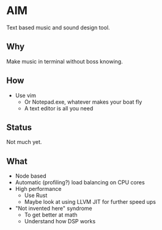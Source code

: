 # AIM
Text based music and sound design tool.

## Why
Make music in terminal without boss knowing.

## How
- Use vim
    - Or Notepad.exe, whatever makes your boat fly
	- A text editor is all you need

## Status
Not much yet. 

## What
- Node based
- Automatic (profiling?) load balancing on CPU cores
- High performance
	- Use Rust
	- Maybe look at using LLVM JIT for further speed ups
- "Not invented here" syndrome
	- To get better at math
	- Understand how DSP works
